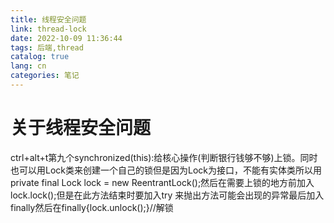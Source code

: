 ```yaml
---
title: 线程安全问题
link: thread-lock
date: 2022-10-09 11:36:44
tags: 后端,thread
catalog: true
lang: cn
categories: 笔记
---
```


# 关于线程安全问题

ctrl+alt+t第九个synchronized(this):给核心操作(判断银行钱够不够)上锁。同时也可以用Lock类来创建一个自己的锁但是因为Lock为接口，不能有实体类所以用private final Lock lock = new ReentrantLock();然后在需要上锁的地方前加入lock.lock();但是在此方法结束时要加入try 来抛出方法可能会出现的异常最后加入finally然后在finally{lock.unlock();}//解锁
